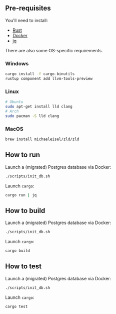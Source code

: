 ## Pre-requisites

You'll need to install:

- [Rust](https://www.rust-lang.org/tools/install)
- [Docker](https://docs.docker.com/get-docker/)
- [jq](https://jqlang.github.io/jq/)

There are also some OS-specific requirements.

### Windows

```bash
cargo install -f cargo-binutils
rustup component add llvm-tools-preview
```

### Linux

```bash
# Ubuntu
sudo apt-get install lld clang
# Arch
sudo pacman -S lld clang
```

### MacOS

```bash
brew install michaeleisel/zld/zld
```
## How to run

Launch a (migrated) Postgres database via Docker:

```bash
./scripts/init_db.sh
```

Launch `cargo`:

```bash
cargo run | jq
```

## How to build

Launch a (migrated) Postgres database via Docker:

```bash
./scripts/init_db.sh
```

Launch `cargo`:

```bash
cargo build
```

## How to test

Launch a (migrated) Postgres database via Docker:

```bash
./scripts/init_db.sh
```

Launch `cargo`:

```bash
cargo test
```